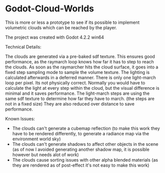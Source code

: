 # Godot-Cloud-Worlds

This is more or less a prototype to see if its possible to implement volumetric clouds which can be reached by the player.

The project was created with Godot 4.2.2 win64

Technical Details:

The clouds are generated via a pre-baked sdf texture. This ensures good performance, as the raymarch loop knows how far it has to step to reach the clouds. As soon as the raymarcher hits the cloud surface, it goes into a fixed step sampling mode to sample the volume texture.
The lighting is calculated afterwards in a deferred manner. There is only one light-march loop per pixel. Its not physically correct. Normally you would have to calculate the light at every step within the cloud, but the visual difference is minimal and it saves performance. The light-march steps are using the same sdf texture to determine how far they have to march. (the steps are not in a fixed size) They are also reduced over distance to save performance.

Known Issues:
- The clouds can't generate a cubemap reflection (to make this work they have to be rendered differently, to generate a radiance map via the environment world sky)
- The clouds can't generate shadows to affect other objects in the scene (as of now I avoided generating another shadow map, it is possible however but needs alot of work)
- The clouds cause sorting issues with other alpha blended materials (as they are rendered as of post-effect it's not easy to make this work)
